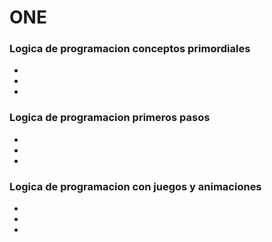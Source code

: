 # ONE

### Logica de programacion conceptos primordiales
-
-
-

### Logica de programacion primeros pasos
-
-
-

### Logica de programacion con juegos y animaciones
-
-
-
